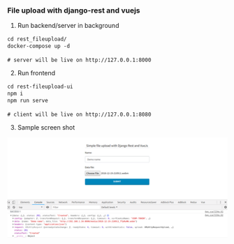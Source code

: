 ### File upload with django-rest and vuejs

1. Run backend/server in background

```
cd rest_fileupload/
docker-compose up -d

# server will be live on http://127.0.0.1:8000
```

2. Run frontend

```
cd rest-fileupload-ui
npm i
npm run serve

# client will be live on http://127.0.0.1:8080
```

3. Sample screen shot

![sample](ss.png)
